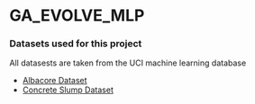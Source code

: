 # GA_EVOLVE_MLP

### Datasets used for this project
All datasests are taken from the UCI machine learning database
+ [Albacore Dataset](https://archive.ics.uci.edu/ml/machine-learning-databases/abalone/)
+ [Concrete Slump Dataset](https://archive.ics.uci.edu/ml/machine-learning-databases/concrete/slump/)
